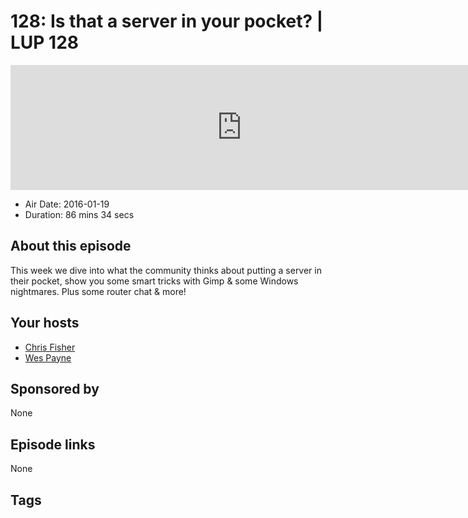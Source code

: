# 128: Is that a server in your pocket? | LUP 128

<iframe src="https://player.fireside.fm/v2/RUkczH-V+cdIoNM69?theme=dark" width="740" height="200" frameborder="0" scrolling="no"></iframe>

* Air Date: 2016-01-19
* Duration: 86 mins 34 secs

## About this episode

This week we dive into what the community thinks about putting a server in their pocket, show you some smart tricks with Gimp & some Windows nightmares. Plus some router chat & more!

## Your hosts
* [Chris Fisher](https://linuxunplugged.com/hosts/chrislas)
* [Wes Payne](https://linuxunplugged.com/hosts/wes)

## Sponsored by

None



## Episode links

None



## Tags

